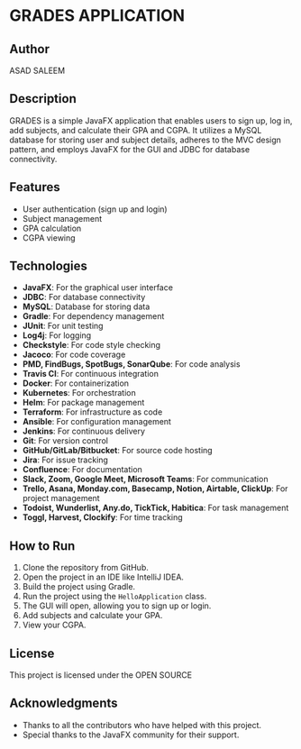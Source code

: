 # GRADES APPLICATION
## Author
ASAD SALEEM

## Description
GRADES is a simple JavaFX application that enables users to sign up, log in, add subjects, and calculate their GPA and CGPA. 
It utilizes a MySQL database for storing user and subject details, adheres to the MVC design pattern, and employs JavaFX for the GUI and JDBC for database connectivity.

## Features
- User authentication (sign up and login)
- Subject management
- GPA calculation
- CGPA viewing

## Technologies
- **JavaFX**: For the graphical user interface
- **JDBC**: For database connectivity
- **MySQL**: Database for storing data
- **Gradle**: For dependency management
- **JUnit**: For unit testing
- **Log4j**: For logging
- **Checkstyle**: For code style checking
- **Jacoco**: For code coverage
- **PMD, FindBugs, SpotBugs, SonarQube**: For code analysis
- **Travis CI**: For continuous integration
- **Docker**: For containerization
- **Kubernetes**: For orchestration
- **Helm**: For package management
- **Terraform**: For infrastructure as code
- **Ansible**: For configuration management
- **Jenkins**: For continuous delivery
- **Git**: For version control
- **GitHub/GitLab/Bitbucket**: For source code hosting
- **Jira**: For issue tracking
- **Confluence**: For documentation
- **Slack, Zoom, Google Meet, Microsoft Teams**: For communication
- **Trello, Asana, Monday.com, Basecamp, Notion, Airtable, ClickUp**: For project management
- **Todoist, Wunderlist, Any.do, TickTick, Habitica**: For task management
- **Toggl, Harvest, Clockify**: For time tracking

## How to Run
1. Clone the repository from GitHub.
2. Open the project in an IDE like IntelliJ IDEA.
3. Build the project using Gradle.
4. Run the project using the `HelloApplication` class.
5. The GUI will open, allowing you to sign up or login.
6. Add subjects and calculate your GPA.
7. View your CGPA.

## License
This project is licensed under the OPEN SOURCE

## Acknowledgments
- Thanks to all the contributors who have helped with this project.
- Special thanks to the JavaFX community for their support.

